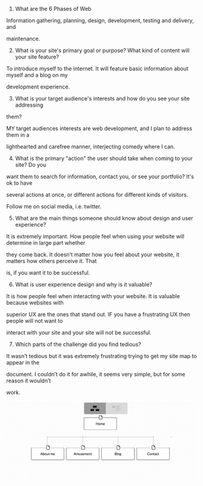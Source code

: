 1. What are the 6 Phases of Web

Information gathering, planning, design, development, testing and delivery, and

maintenance.

2. What is your site's primary goal or purpose? What kind of content will your site feature?

To introduce myself to the internet. It will feature basic information about myself and a blog on my

development experience.

3. What is your target audience's interests and how do you see your site addressing

them?

MY target audiences interests are web development, and I plan to address them in a

lighthearted and carefree manner, interjecting comedy where I can.

4. What is the primary "action" the user should take when coming to your site? Do you

want them to search for information, contact you, or see your portfolio? It's ok to have

several actions at once, or different actions for different kinds of visitors.

Follow me on social media, i.e. twitter.

5. What are the main things someone should know about design and user experience?

It is extremely important. How people feel when using your website will determine in large part whether

they come back. It doesn’t matter how you feel about your website, it matters how others perceive it. That

is, if you want it to be successful.

6. What is user experience design and why is it valuable? 

It is how people feel when interacting with your website. It is valuable because websites with

superior UX are the ones that stand out. IF you have a frustrating UX then people will not want to

interact with your site and your site will not be successful.

7. Which parts of the challenge did you find tedious?

It wasn’t tedious but it was extremely frustrating trying to get my site map to appear in the

document. I couldn’t do it for awhile, it seems very simple, but for some reason it wouldn’t

work.

![Site Map](DBC-Site-Map.png)
